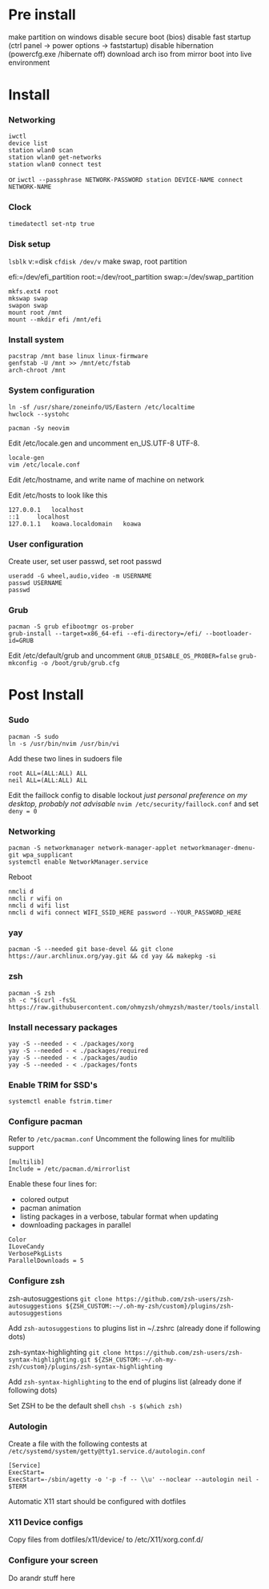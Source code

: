 # Pre install
make partition on windows
disable secure boot (bios)
disable fast startup (ctrl panel -> power options -> faststartup)
disable hibernation (powercfg.exe /hibernate off)
download arch iso from mirror
boot into live environment

# Install

### Networking
```
iwctl
device list
station wlan0 scan
station wlan0 get-networks
station wlan0 connect test
```
or
`iwctl --passphrase NETWORK-PASSWORD station DEVICE-NAME connect NETWORK-NAME`

### Clock
`timedatectl set-ntp true`

### Disk setup
`lsblk`
v:=disk
`cfdisk /dev/v`
make swap, root partition

efi:=/dev/efi_partition
root:=/dev/root_partition
swap:=/dev/swap_partition

```
mkfs.ext4 root
mkswap swap
swapon swap
mount root /mnt 
mount --mkdir efi /mnt/efi
```

### Install system
```
pacstrap /mnt base linux linux-firmware
genfstab -U /mnt >> /mnt/etc/fstab
arch-chroot /mnt
```

### System configuration
```
ln -sf /usr/share/zoneinfo/US/Eastern /etc/localtime
hwclock --systohc
```

`pacman -Sy neovim`

Edit /etc/locale.gen and uncomment en_US.UTF-8 UTF-8.
```
locale-gen
vim /etc/locale.conf
```

Edit /etc/hostname, and write name of machine on network

Edit /etc/hosts to look like this
```
127.0.0.1	localhost
::1		localhost
127.0.1.1	koawa.localdomain	koawa
```

### User configuration
Create user, set user passwd, set root passwd
```
useradd -G wheel,audio,video -m USERNAME
passwd USERNAME
passwd
```

### Grub
```
pacman -S grub efibootmgr os-prober
grub-install --target=x86_64-efi --efi-directory=/efi/ --bootloader-id=GRUB
```

Edit /etc/default/grub and uncomment `GRUB_DISABLE_OS_PROBER=false`
`grub-mkconfig -o /boot/grub/grub.cfg`


# Post Install

### Sudo
```
pacman -S sudo
ln -s /usr/bin/nvim /usr/bin/vi
```

Add these two lines in sudoers file
```
root ALL=(ALL:ALL) ALL
neil ALL=(ALL:ALL) ALL
```

Edit the faillock config to disable lockout *just personal preference on my desktop, probably not advisable* 
`nvim /etc/security/faillock.conf` and set `deny = 0`

### Networking
```
pacman -S networkmanager network-manager-applet networkmanager-dmenu-git wpa_supplicant
systemctl enable NetworkManager.service
```

Reboot

```
nmcli d 
nmcli r wifi on 
nmcli d wifi list 
nmcli d wifi connect WIFI_SSID_HERE password --YOUR_PASSWORD_HERE
```

### yay
`pacman -S --needed git base-devel && git clone https://aur.archlinux.org/yay.git && cd yay && makepkg -si`

### zsh
```
pacman -S zsh
sh -c "$(curl -fsSL https://raw.githubusercontent.com/ohmyzsh/ohmyzsh/master/tools/install.sh)"
```

### Install necessary packages
```
yay -S --needed - < ./packages/xorg
yay -S --needed - < ./packages/required
yay -S --needed - < ./packages/audio
yay -S --needed - < ./packages/fonts
```

### Enable TRIM for SSD's
`systemctl enable fstrim.timer`

### Configure pacman
Refer to `/etc/pacman.conf`
Uncomment the following lines for multilib support
```
[multilib]
Include = /etc/pacman.d/mirrorlist
```

Enable these four lines for:
- colored output
- pacman animation
- listing packages in a verbose, tabular format when updating
- downloading packages in parallel
```
Color
ILoveCandy
VerbosePkgLists
ParallelDownloads = 5
```


### Configure zsh

zsh-autosuggestions
`git clone https://github.com/zsh-users/zsh-autosuggestions ${ZSH_CUSTOM:-~/.oh-my-zsh/custom}/plugins/zsh-autosuggestions`

Add `zsh-autosuggestions` to plugins list in ~/.zshrc (already done if following dots)

zsh-syntax-highlighting
`git clone https://github.com/zsh-users/zsh-syntax-highlighting.git ${ZSH_CUSTOM:-~/.oh-my-zsh/custom}/plugins/zsh-syntax-highlighting`

Add `zsh-syntax-highlighting` to the end of plugins list (already done if following dots)

Set ZSH to be the default shell
`chsh -s $(which zsh)`

### Autologin
Create a file with the following contests at `/etc/systemd/system/getty@tty1.service.d/autologin.conf`
```
[Service]
ExecStart=
ExecStart=-/sbin/agetty -o '-p -f -- \\u' --noclear --autologin neil - $TERM
```

Automatic X11 start should be configured with dotfiles

### X11 Device configs

Copy files from dotfiles/x11/device/ to /etc/X11/xorg.conf.d/

### Configure your screen

Do arandr stuff here
